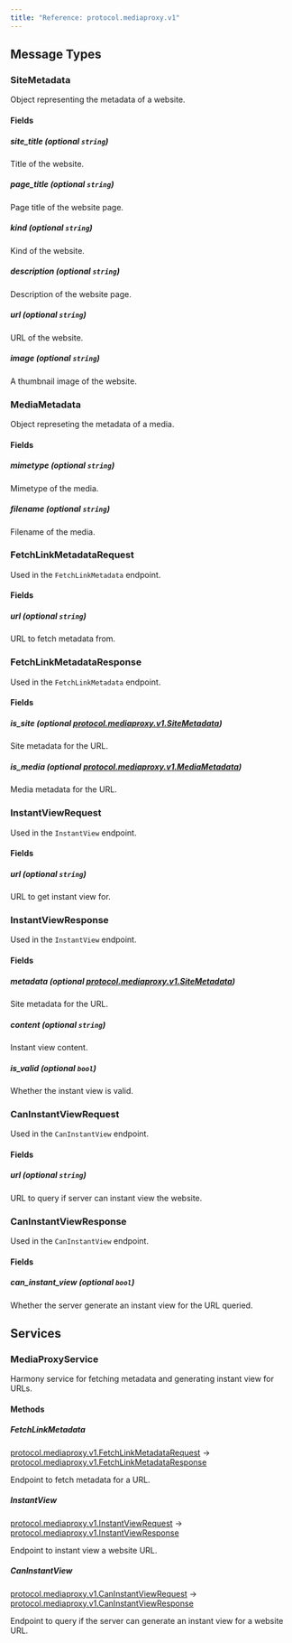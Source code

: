 ```yaml
---
title: "Reference: protocol.mediaproxy.v1"
---
```

## Message Types 

### <span class="codicon codicon-symbol-structure symbol-structure"></span>SiteMetadata
Object representing the metadata of a website.

#### Fields


##### <span class="codicon codicon-symbol-field symbol-field"></span>site_title (optional  `string`)
Title of the website.
##### <span class="codicon codicon-symbol-field symbol-field"></span>page_title (optional  `string`)
Page title of the website page.
##### <span class="codicon codicon-symbol-field symbol-field"></span>kind (optional  `string`)
Kind of the website.
##### <span class="codicon codicon-symbol-field symbol-field"></span>description (optional  `string`)
Description of the website page.
##### <span class="codicon codicon-symbol-field symbol-field"></span>url (optional  `string`)
URL of the website.
##### <span class="codicon codicon-symbol-field symbol-field"></span>image (optional  `string`)
A thumbnail image of the website.

### <span class="codicon codicon-symbol-structure symbol-structure"></span>MediaMetadata
Object represeting the metadata of a media.

#### Fields


##### <span class="codicon codicon-symbol-field symbol-field"></span>mimetype (optional  `string`)
Mimetype of the media.
##### <span class="codicon codicon-symbol-field symbol-field"></span>filename (optional  `string`)
Filename of the media.

### <span class="codicon codicon-symbol-structure symbol-structure"></span>FetchLinkMetadataRequest
Used in the `FetchLinkMetadata` endpoint.

#### Fields


##### <span class="codicon codicon-symbol-field symbol-field"></span>url (optional  `string`)
URL to fetch metadata from.

### <span class="codicon codicon-symbol-structure symbol-structure"></span>FetchLinkMetadataResponse
Used in the `FetchLinkMetadata` endpoint.

#### Fields


##### <span class="codicon codicon-symbol-field symbol-field"></span>is_site (optional  [protocol.mediaproxy.v1.SiteMetadata](#sitemetadata))
Site metadata for the URL.
##### <span class="codicon codicon-symbol-field symbol-field"></span>is_media (optional  [protocol.mediaproxy.v1.MediaMetadata](#mediametadata))
Media metadata for the URL.

### <span class="codicon codicon-symbol-structure symbol-structure"></span>InstantViewRequest
Used in the `InstantView` endpoint.

#### Fields


##### <span class="codicon codicon-symbol-field symbol-field"></span>url (optional  `string`)
URL to get instant view for.

### <span class="codicon codicon-symbol-structure symbol-structure"></span>InstantViewResponse
Used in the `InstantView` endpoint.

#### Fields


##### <span class="codicon codicon-symbol-field symbol-field"></span>metadata (optional  [protocol.mediaproxy.v1.SiteMetadata](#sitemetadata))
Site metadata for the URL.
##### <span class="codicon codicon-symbol-field symbol-field"></span>content (optional  `string`)
Instant view content.
##### <span class="codicon codicon-symbol-field symbol-field"></span>is_valid (optional  `bool`)
Whether the instant view is valid.

### <span class="codicon codicon-symbol-structure symbol-structure"></span>CanInstantViewRequest
Used in the `CanInstantView` endpoint.

#### Fields


##### <span class="codicon codicon-symbol-field symbol-field"></span>url (optional  `string`)
URL to query if server can instant view the website.

### <span class="codicon codicon-symbol-structure symbol-structure"></span>CanInstantViewResponse
Used in the `CanInstantView` endpoint.

#### Fields


##### <span class="codicon codicon-symbol-field symbol-field"></span>can_instant_view (optional  `bool`)
Whether the server generate an instant view for the URL queried.

## Services 

### <span class="codicon codicon-symbol-class symbol-class"></span>MediaProxyService

Harmony service for fetching metadata and generating instant view for URLs.
#### Methods

##### <span class="codicon codicon-symbol-method symbol-method"></span>FetchLinkMetadata
[protocol.mediaproxy.v1.FetchLinkMetadataRequest](#fetchlinkmetadatarequest) -> [protocol.mediaproxy.v1.FetchLinkMetadataResponse](#fetchlinkmetadataresponse)

Endpoint to fetch metadata for a URL.
##### <span class="codicon codicon-symbol-method symbol-method"></span>InstantView
[protocol.mediaproxy.v1.InstantViewRequest](#instantviewrequest) -> [protocol.mediaproxy.v1.InstantViewResponse](#instantviewresponse)

Endpoint to instant view a website URL.
##### <span class="codicon codicon-symbol-method symbol-method"></span>CanInstantView
[protocol.mediaproxy.v1.CanInstantViewRequest](#caninstantviewrequest) -> [protocol.mediaproxy.v1.CanInstantViewResponse](#caninstantviewresponse)

Endpoint to query if the server can generate an instant view for a website URL.

